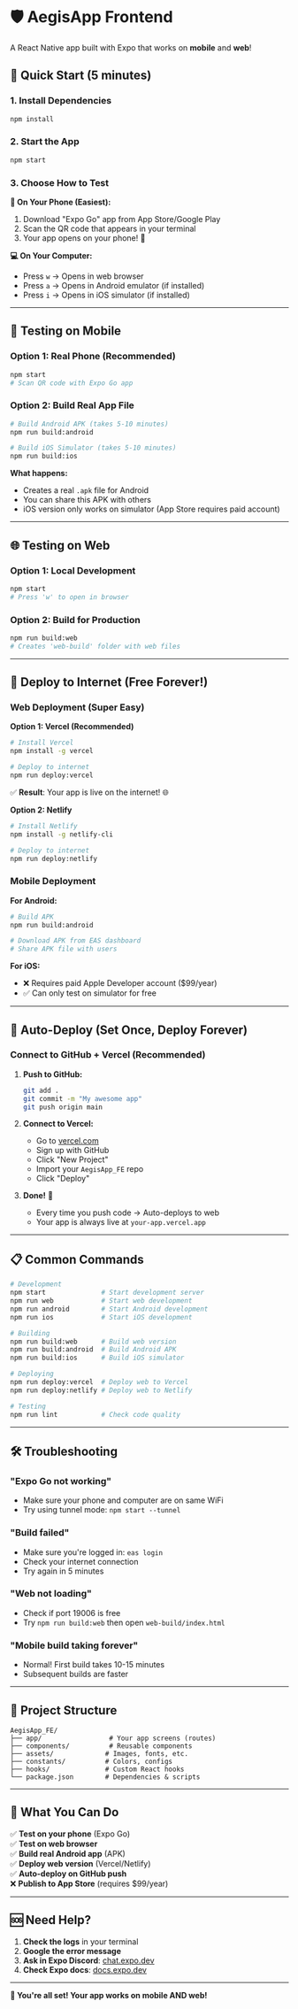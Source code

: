 # 🛡️ AegisApp Frontend

A React Native app built with Expo that works on **mobile** and **web**!

## 🚀 Quick Start (5 minutes)

### 1. Install Dependencies
```bash
npm install
```

### 2. Start the App
```bash
npm start
```

### 3. Choose How to Test

**📱 On Your Phone (Easiest):**
1. Download "Expo Go" app from App Store/Google Play
2. Scan the QR code that appears in your terminal
3. Your app opens on your phone! 🎉

**💻 On Your Computer:**
- Press `w` → Opens in web browser
- Press `a` → Opens in Android emulator (if installed)
- Press `i` → Opens in iOS simulator (if installed)

---

## 📱 Testing on Mobile

### **Option 1: Real Phone (Recommended)**
```bash
npm start
# Scan QR code with Expo Go app
```

### **Option 2: Build Real App File**
```bash
# Build Android APK (takes 5-10 minutes)
npm run build:android

# Build iOS Simulator (takes 5-10 minutes)
npm run build:ios
```

**What happens:**
- Creates a real `.apk` file for Android
- You can share this APK with others
- iOS version only works on simulator (App Store requires paid account)

---

## 🌐 Testing on Web

### **Option 1: Local Development**
```bash
npm start
# Press 'w' to open in browser
```

### **Option 2: Build for Production**
```bash
npm run build:web
# Creates 'web-build' folder with web files
```

---

## 🚀 Deploy to Internet (Free Forever!)

### **Web Deployment (Super Easy)**

**Option 1: Vercel (Recommended)**
```bash
# Install Vercel
npm install -g vercel

# Deploy to internet
npm run deploy:vercel
```
✅ **Result**: Your app is live on the internet! 🌐

**Option 2: Netlify**
```bash
# Install Netlify
npm install -g netlify-cli

# Deploy to internet
npm run deploy:netlify
```

### **Mobile Deployment**

**For Android:**
```bash
# Build APK
npm run build:android

# Download APK from EAS dashboard
# Share APK file with users
```

**For iOS:**
- ❌ Requires paid Apple Developer account ($99/year)
- ✅ Can only test on simulator for free

---

## 🔄 Auto-Deploy (Set Once, Deploy Forever)

### **Connect to GitHub + Vercel (Recommended)**

1. **Push to GitHub:**
   ```bash
   git add .
   git commit -m "My awesome app"
   git push origin main
   ```

2. **Connect to Vercel:**
   - Go to [vercel.com](https://vercel.com)
   - Sign up with GitHub
   - Click "New Project"
   - Import your `AegisApp_FE` repo
   - Click "Deploy"

3. **Done!** 🎉
   - Every time you push code → Auto-deploys to web
   - Your app is always live at `your-app.vercel.app`

---

## 📋 Common Commands

```bash
# Development
npm start              # Start development server
npm run web            # Start web development
npm run android        # Start Android development
npm run ios            # Start iOS development

# Building
npm run build:web      # Build web version
npm run build:android  # Build Android APK
npm run build:ios      # Build iOS simulator

# Deploying
npm run deploy:vercel  # Deploy web to Vercel
npm run deploy:netlify # Deploy web to Netlify

# Testing
npm run lint           # Check code quality
```

---

## 🛠️ Troubleshooting

### **"Expo Go not working"**
- Make sure your phone and computer are on same WiFi
- Try using tunnel mode: `npm start --tunnel`

### **"Build failed"**
- Make sure you're logged in: `eas login`
- Check your internet connection
- Try again in 5 minutes

### **"Web not loading"**
- Check if port 19006 is free
- Try `npm run build:web` then open `web-build/index.html`

### **"Mobile build taking forever"**
- Normal! First build takes 10-15 minutes
- Subsequent builds are faster

---

## 📁 Project Structure

```
AegisApp_FE/
├── app/                 # Your app screens (routes)
├── components/          # Reusable components
├── assets/             # Images, fonts, etc.
├── constants/          # Colors, configs
├── hooks/              # Custom React hooks
└── package.json        # Dependencies & scripts
```

---

## 🎯 What You Can Do

✅ **Test on your phone** (Expo Go)  
✅ **Test on web browser**  
✅ **Build real Android app** (APK)  
✅ **Deploy web version** (Vercel/Netlify)  
✅ **Auto-deploy on GitHub push**  
❌ **Publish to App Store** (requires $99/year)  

---

## 🆘 Need Help?

1. **Check the logs** in your terminal
2. **Google the error message**
3. **Ask in Expo Discord**: [chat.expo.dev](https://chat.expo.dev)
4. **Check Expo docs**: [docs.expo.dev](https://docs.expo.dev)

---

**🎉 You're all set! Your app works on mobile AND web!**
